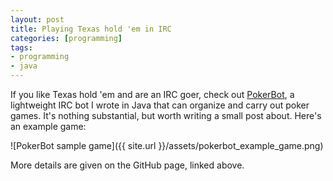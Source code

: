 ```yaml
---
layout: post
title: Playing Texas hold 'em in IRC
categories: [programming]
tags:
- programming
- java
---
```


If you like Texas hold 'em and are an IRC goer, check out [PokerBot](https://github.com/arshajii/pokerbot), a lightweight IRC bot I wrote in Java that can organize and carry out poker games. It's nothing substantial, but worth writing a small post about. Here's an example game: 

![PokerBot sample game]({{ site.url }}/assets/pokerbot_example_game.png)

More details are given on the GitHub page, linked above.
